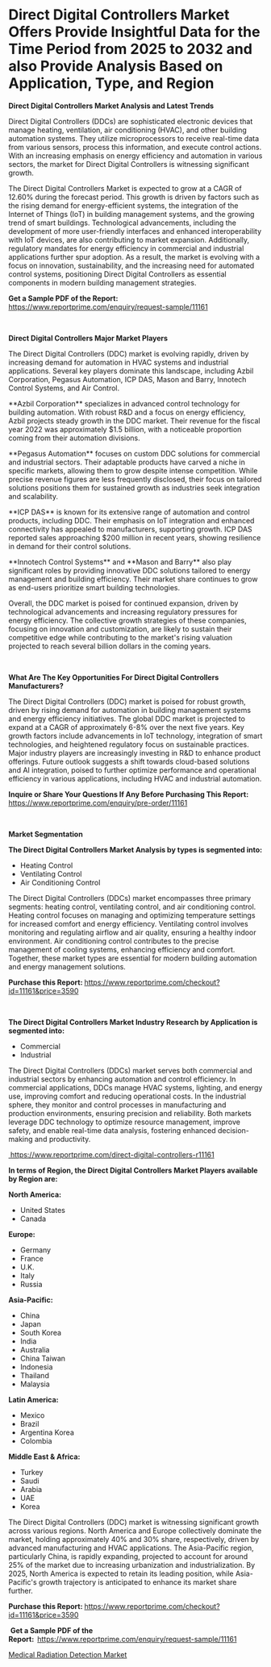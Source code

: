 <p><h1>Direct Digital Controllers Market Offers Provide Insightful Data for the Time Period from 2025 to 2032 and also Provide Analysis Based on Application, Type, and Region</h1></p><p><strong>Direct Digital Controllers Market Analysis and Latest Trends</strong></p>
<p><p>Direct Digital Controllers (DDCs) are sophisticated electronic devices that manage heating, ventilation, air conditioning (HVAC), and other building automation systems. They utilize microprocessors to receive real-time data from various sensors, process this information, and execute control actions. With an increasing emphasis on energy efficiency and automation in various sectors, the market for Direct Digital Controllers is witnessing significant growth. </p><p>The Direct Digital Controllers Market is expected to grow at a CAGR of 12.60% during the forecast period. This growth is driven by factors such as the rising demand for energy-efficient systems, the integration of the Internet of Things (IoT) in building management systems, and the growing trend of smart buildings. Technological advancements, including the development of more user-friendly interfaces and enhanced interoperability with IoT devices, are also contributing to market expansion. Additionally, regulatory mandates for energy efficiency in commercial and industrial applications further spur adoption. As a result, the market is evolving with a focus on innovation, sustainability, and the increasing need for automated control systems, positioning Direct Digital Controllers as essential components in modern building management strategies.</p></p>
<p><strong>Get a Sample PDF of the Report:&nbsp;</strong> <a href="https://www.reportprime.com/enquiry/request-sample/11161?utm_campaign=3505&utm_medium=2&utm_source=Github&utm_content=ia&utm_term=20032025&utm_id=direct-digital-controllers">https://www.reportprime.com/enquiry/request-sample/11161</a></p>
<p>&nbsp;</p>
<p><strong>Direct Digital Controllers Major Market Players</strong></p>
<p><p>The Direct Digital Controllers (DDC) market is evolving rapidly, driven by increasing demand for automation in HVAC systems and industrial applications. Several key players dominate this landscape, including Azbil Corporation, Pegasus Automation, ICP DAS, Mason and Barry, Innotech Control Systems, and Air Control.</p><p>**Azbil Corporation** specializes in advanced control technology for building automation. With robust R&D and a focus on energy efficiency, Azbil projects steady growth in the DDC market. Their revenue for the fiscal year 2022 was approximately $1.5 billion, with a noticeable proportion coming from their automation divisions.</p><p>**Pegasus Automation** focuses on custom DDC solutions for commercial and industrial sectors. Their adaptable products have carved a niche in specific markets, allowing them to grow despite intense competition. While precise revenue figures are less frequently disclosed, their focus on tailored solutions positions them for sustained growth as industries seek integration and scalability.</p><p>**ICP DAS** is known for its extensive range of automation and control products, including DDC. Their emphasis on IoT integration and enhanced connectivity has appealed to manufacturers, supporting growth. ICP DAS reported sales approaching $200 million in recent years, showing resilience in demand for their control solutions.</p><p>**Innotech Control Systems** and **Mason and Barry** also play significant roles by providing innovative DDC solutions tailored to energy management and building efficiency. Their market share continues to grow as end-users prioritize smart building technologies.</p><p>Overall, the DDC market is poised for continued expansion, driven by technological advancements and increasing regulatory pressures for energy efficiency. The collective growth strategies of these companies, focusing on innovation and customization, are likely to sustain their competitive edge while contributing to the market's rising valuation projected to reach several billion dollars in the coming years.</p></p>
<p>&nbsp;</p>
<p><strong>What Are The Key Opportunities For Direct Digital Controllers Manufacturers?</strong></p>
<p><p>The Direct Digital Controllers (DDC) market is poised for robust growth, driven by rising demand for automation in building management systems and energy efficiency initiatives. The global DDC market is projected to expand at a CAGR of approximately 6-8% over the next five years. Key growth factors include advancements in IoT technology, integration of smart technologies, and heightened regulatory focus on sustainable practices. Major industry players are increasingly investing in R&D to enhance product offerings. Future outlook suggests a shift towards cloud-based solutions and AI integration, poised to further optimize performance and operational efficiency in various applications, including HVAC and industrial automation.</p></p>
<p><strong>Inquire or Share Your Questions If Any Before Purchasing This Report:</strong> <a href="https://www.reportprime.com/enquiry/pre-order/11161?utm_campaign=3505&utm_medium=2&utm_source=Github&utm_content=ia&utm_term=20032025&utm_id=direct-digital-controllers">https://www.reportprime.com/enquiry/pre-order/11161</a></p>
<p>&nbsp;</p>
<p><strong>Market Segmentation</strong></p>
<p><strong>The Direct Digital Controllers Market Analysis by types is segmented into:</strong></p>
<p><ul><li>Heating Control</li><li>Ventilating Control</li><li>Air Conditioning Control</li></ul></p>
<p><p>The Direct Digital Controllers (DDCs) market encompasses three primary segments: heating control, ventilating control, and air conditioning control. Heating control focuses on managing and optimizing temperature settings for increased comfort and energy efficiency. Ventilating control involves monitoring and regulating airflow and air quality, ensuring a healthy indoor environment. Air conditioning control contributes to the precise management of cooling systems, enhancing efficiency and comfort. Together, these market types are essential for modern building automation and energy management solutions.</p></p>
<p><strong>Purchase this Report:&nbsp;</strong><a href="https://www.reportprime.com/checkout?id=11161&price=3590&utm_campaign=3505&utm_medium=2&utm_source=Github&utm_content=ia&utm_term=20032025&utm_id=direct-digital-controllers">https://www.reportprime.com/checkout?id=11161&price=3590</a></p>
<p>&nbsp;</p>
<p><strong>The Direct Digital Controllers Market Industry Research by Application is segmented into:</strong></p>
<p><ul><li>Commercial</li><li>Industrial</li></ul></p>
<p><p>The Direct Digital Controllers (DDCs) market serves both commercial and industrial sectors by enhancing automation and control efficiency. In commercial applications, DDCs manage HVAC systems, lighting, and energy use, improving comfort and reducing operational costs. In the industrial sphere, they monitor and control processes in manufacturing and production environments, ensuring precision and reliability. Both markets leverage DDC technology to optimize resource management, improve safety, and enable real-time data analysis, fostering enhanced decision-making and productivity.</p></p>
<p><a href="https://www.reportprime.com/direct-digital-controllers-r11161?utm_campaign=3505&utm_medium=2&utm_source=Github&utm_content=ia&utm_term=20032025&utm_id=direct-digital-controllers">&nbsp;https://www.reportprime.com/direct-digital-controllers-r11161</a></p>
<p><strong>In terms of Region, the Direct Digital Controllers Market Players available by Region are:</strong></p>
<p>
    <p> <strong> North America: </strong>
        <ul>
            <li>United States</li>
            <li>Canada</li>
        </ul>
        </p> 
    <p> <strong> Europe: </strong>
        <ul>
            <li>Germany</li>
            <li>France</li>
            <li>U.K.</li>
            <li>Italy</li>
            <li>Russia</li>
        </ul>
        </p> 
    <p> <strong> Asia-Pacific: </strong>
        <ul>
            <li>China</li>
            <li>Japan</li>
            <li>South Korea</li>
            <li>India</li>
            <li>Australia</li>
            <li>China Taiwan</li>
            <li>Indonesia</li>
            <li>Thailand</li>
            <li>Malaysia</li>
        </ul>
        </p> 
    <p> <strong> Latin America: </strong>
        <ul>
            <li>Mexico</li>
            <li>Brazil</li>
            <li>Argentina Korea</li>
            <li>Colombia</li>
        </ul>
        </p> 
    <p> <strong> Middle East & Africa: </strong>
        <ul>
            <li>Turkey</li>
            <li>Saudi</li>
            <li>Arabia</li>
            <li>UAE</li>
            <li>Korea</li>
        </ul>
    </p>
    </p>
<p><p>The Direct Digital Controllers (DDC) market is witnessing significant growth across various regions. North America and Europe collectively dominate the market, holding approximately 40% and 30% share, respectively, driven by advanced manufacturing and HVAC applications. The Asia-Pacific region, particularly China, is rapidly expanding, projected to account for around 25% of the market due to increasing urbanization and industrialization. By 2025, North America is expected to retain its leading position, while Asia-Pacific's growth trajectory is anticipated to enhance its market share further.</p></p>
<p><strong>Purchase this Report: </strong><a href="https://www.reportprime.com/checkout?id=11161&price=3590&utm_campaign=3505&utm_medium=2&utm_source=Github&utm_content=ia&utm_term=20032025&utm_id=direct-digital-controllers">https://www.reportprime.com/checkout?id=11161&price=3590</a></p>
<p>&nbsp;<strong>Get a Sample PDF of the Report:&nbsp;&nbsp;</strong><a href="https://www.reportprime.com/enquiry/request-sample/11161?utm_campaign=3505&utm_medium=2&utm_source=Github&utm_content=ia&utm_term=20032025&utm_id=direct-digital-controllers">https://www.reportprime.com/enquiry/request-sample/11161</a></p>
<p><strong></strong></p>
<p><p><a href="https://github.com/thatejanet4y/Market-Research-Report-List-1/blob/main/medical-radiation-detection-market.md?utm_campaign=3505&utm_medium=2&utm_source=Github&utm_content=ia&utm_term=20032025&utm_id=direct-digital-controllers">Medical Radiation Detection Market</a></p></p>
